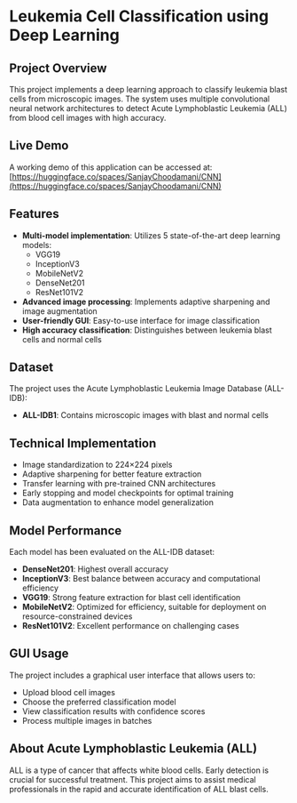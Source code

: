 # Leukemia Cell Classification using Deep Learning

## Project Overview

This project implements a deep learning approach to classify leukemia blast cells from microscopic images. The system uses multiple convolutional neural network architectures to detect Acute Lymphoblastic Leukemia (ALL) from blood cell images with high accuracy.

## Live Demo

A working demo of this application can be accessed at: [https://huggingface.co/spaces/SanjayChoodamani/CNN](https://huggingface.co/spaces/SanjayChoodamani/CNN)


## Features

- **Multi-model implementation**: Utilizes 5 state-of-the-art deep learning models:
  - VGG19
  - InceptionV3
  - MobileNetV2
  - DenseNet201
  - ResNet101V2
- **Advanced image processing**: Implements adaptive sharpening and image augmentation
- **User-friendly GUI**: Easy-to-use interface for image classification
- **High accuracy classification**: Distinguishes between leukemia blast cells and normal cells

## Dataset

The project uses the Acute Lymphoblastic Leukemia Image Database (ALL-IDB):
- **ALL-IDB1**: Contains microscopic images with blast and normal cells

## Technical Implementation

- Image standardization to 224×224 pixels
- Adaptive sharpening for better feature extraction
- Transfer learning with pre-trained CNN architectures
- Early stopping and model checkpoints for optimal training
- Data augmentation to enhance model generalization

## Model Performance

Each model has been evaluated on the ALL-IDB dataset:

- **DenseNet201**: Highest overall accuracy
- **InceptionV3**: Best balance between accuracy and computational efficiency
- **VGG19**: Strong feature extraction for blast cell identification
- **MobileNetV2**: Optimized for efficiency, suitable for deployment on resource-constrained devices
- **ResNet101V2**: Excellent performance on challenging cases

## GUI Usage

The project includes a graphical user interface that allows users to:
- Upload blood cell images
- Choose the preferred classification model
- View classification results with confidence scores
- Process multiple images in batches


## About Acute Lymphoblastic Leukemia (ALL)

ALL is a type of cancer that affects white blood cells. Early detection is crucial for successful treatment. This project aims to assist medical professionals in the rapid and accurate identification of ALL blast cells.